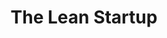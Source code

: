 ---
title: "The Lean Startup"
description: '10 tahun lebih ada di dunia teknologi internet, bekerja di perusahaan yang mengerjakan lebih dari 1500 project, hal yang saya pelajari adalah semuanya ingin menjadi startup, tapi semuanya tidak ingin menjadi lean startup. Gak ada MVP (product pertama biasanya sudah polished – penuh dengan fitur yang berasal dari asumsi founder tentang apa yang dibutuhkan customer), cycle BML (build, measure, learn) nya mandeg. Mungkin karena melakukan model di atas itu pahit, gak nyaman, dan dodgy. Dan mungkin itu juga yang membuat startup sukses itu sulit. Modelnya sengaja dibuat untuk tipe orang yang nyaman dan senang dengan "hei, saya salah".'
cover: "images/reading/the-lean-startup.jpeg"
publishDate: 2020-09-14
authors: "Eric Ries"
categories: ["business"]
---